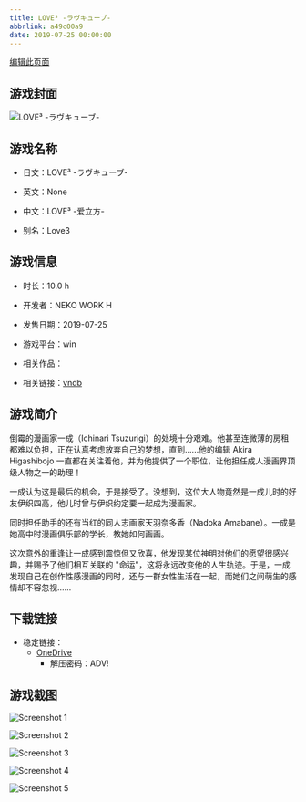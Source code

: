 ```yaml
---
title: LOVE³ -ラヴキューブ-
abbrlink: a49c00a9
date: 2019-07-25 00:00:00
---
```

[编辑此页面](https://github.com/ACG-3/ADV3-source/blob/main/source/_posts/games/LOVE%C2%B3%20-%E3%83%A9%E3%83%B4%E3%82%AD%E3%83%A5%E3%83%BC%E3%83%96-.md)

## 游戏封面

![LOVE³ -ラヴキューブ-](https://pan.timero.xyz/d/onedrive/img_lib_001/LOVE%C2%B3%20-%E3%83%A9%E3%83%B4%E3%82%AD%E3%83%A5%E3%83%BC%E3%83%96-_cover.avif)


## 游戏名称

- 日文：LOVE³ -ラヴキューブ-
- 英文：None
- 中文：LOVE³ -爱立方-

- 别名：Love3


## 游戏信息

- 时长：10.0 h
- 开发者：NEKO WORK H
- 发售日期：2019-07-25
- 游戏平台：win
- 相关作品：

- 相关链接：[vndb](https://vndb.org/v21676)


## 游戏简介

倒霉的漫画家一成（Ichinari Tsuzurigi）的处境十分艰难。他甚至连微薄的房租都难以负担，正在认真考虑放弃自己的梦想，直到......他的编辑 Akira Higashibojo 一直都在关注着他，并为他提供了一个职位，让他担任成人漫画界顶级人物之一的助理！

一成认为这是最后的机会，于是接受了。没想到，这位大人物竟然是一成儿时的好友伊织四高，他儿时曾与伊织约定要一起成为漫画家。

同时担任助手的还有当红的同人志画家天羽奈多香（Nadoka Amabane）。一成是她高中时漫画俱乐部的学长，教她如何画画。

这次意外的重逢让一成感到震惊但又欣喜，他发现某位神明对他们的愿望很感兴趣，并赐予了他们相互关联的 "命运"，这将永远改变他的人生轨迹。于是，一成发现自己在创作性感漫画的同时，还与一群女性生活在一起，而她们之间萌生的感情却不容忽视......




## 下载链接

- 稳定链接：
    - [OneDrive](https://pan.timero.xyz/onedrive/adv_lib_001/LOVE%C2%B3%20-%E3%83%A9%E3%83%B4%E3%82%AD%E3%83%A5%E3%83%BC%E3%83%96-)
        - 解压密码：ADV!



## 游戏截图


![Screenshot 1](https://pan.timero.xyz/d/onedrive/img_lib_001/LOVE%C2%B3%20-%E3%83%A9%E3%83%B4%E3%82%AD%E3%83%A5%E3%83%BC%E3%83%96-_Screenshot_1.avif)

![Screenshot 2](https://pan.timero.xyz/d/onedrive/img_lib_001/LOVE%C2%B3%20-%E3%83%A9%E3%83%B4%E3%82%AD%E3%83%A5%E3%83%BC%E3%83%96-_Screenshot_2.avif)

![Screenshot 3](https://pan.timero.xyz/d/onedrive/img_lib_001/LOVE%C2%B3%20-%E3%83%A9%E3%83%B4%E3%82%AD%E3%83%A5%E3%83%BC%E3%83%96-_Screenshot_3.avif)

![Screenshot 4](https://pan.timero.xyz/d/onedrive/img_lib_001/LOVE%C2%B3%20-%E3%83%A9%E3%83%B4%E3%82%AD%E3%83%A5%E3%83%BC%E3%83%96-_Screenshot_4.avif)

![Screenshot 5](https://pan.timero.xyz/d/onedrive/img_lib_001/LOVE%C2%B3%20-%E3%83%A9%E3%83%B4%E3%82%AD%E3%83%A5%E3%83%BC%E3%83%96-_Screenshot_5.avif)

